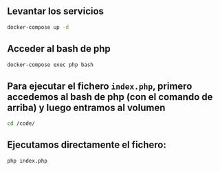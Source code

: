 ## Levantar los servicios
```bash
docker-compose up -d
```

## Acceder al bash de php
```bash
docker-compose exec php bash
```

## Para ejecutar el fichero `index.php`, primero accedemos al bash de php (con el comando de arriba) y luego entramos al volumen
```bash
cd /code/
```

## Ejecutamos directamente el fichero:
```bash
php index.php
```
